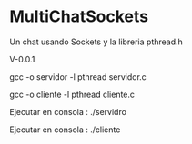 # MultiChatSockets
Un chat usando Sockets y la libreria pthread.h


V-0.0.1

gcc -o servidor -l pthread servidor.c


gcc -o cliente -l pthread cliente.c 


Ejecutar en consola : ./servidro 


Ejecutar en consola : ./cliente 


